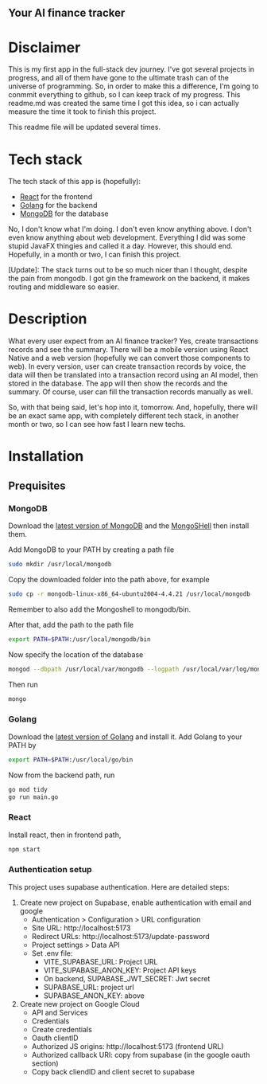 Your AI finance tracker
---

# Disclaimer
This is my first app in the full-stack dev journey. I've got several projects
in progress, and all of them have gone to the ultimate trash can of the
universe of programming. So, in order to make this a difference, I'm going to
conmmit everything to github, so I can keep track of my progress. This readme.md
was created the same time I got this idea, so i can actually measure the time
it took to finish this project.

This readme file will be updated several times.

# Tech stack

The tech stack of this app is (hopefully):

- [React](https://reactjs.org/) for the frontend
- [Golang](https://golang.org/) for the backend
- [MongoDB](https://www.mongodb.com/) for the database

No, I don't know what I'm doing. I don't even know anything above. I don't even
know anything about web development. Everything I did was some stupid JavaFX
thingies and called it a day. However, this should end. Hopefully, in a month
or two, I can finish this project.

[Update]: The stack turns out to be so much nicer than I thought, despite the
pain from mongodb. I got gin the framework on the backend, it makes routing and
middleware so easier.

# Description

What every user expect from an AI finance tracker? Yes, create transactions
records and see the summary. There will be a mobile version using React Native
and a web version (hopefully we can convert those components to web). In every
version, user can create transaction records by voice, the data will then be
translated into a transaction record using an AI model, then stored in the
database. The app will then show the records and the summary. Of course, user
can fill the transaction records manually as well.

So, with that being said, let's hop into it, tomorrow. And, hopefully, there
will be an exact same app, with completely different tech stack, in another
month or two, so I can see how fast I learn new techs.

# Installation

## Prequisites

### MongoDB

Download the [latest version of MongoDB](https://www.mongodb.com/try/download/community)
and the [MongoSHell](https://docs.mongodb.com/manual/reference/mongo-shell/)
then install them.

Add MongoDB to your PATH by creating a path file

```zsh
sudo mkdir /usr/local/mongodb
```
Copy the downloaded folder into the path above, for example

```zsh
sudo cp -r mongodb-linux-x86_64-ubuntu2004-4.4.21 /usr/local/mongodb
```

Remember to also add the Mongoshell to mongodb/bin.

After that, add the path to the path file

```zsh
export PATH=$PATH:/usr/local/mongodb/bin
```

Now specify the location of the database

```zsh
mongod --dbpath /usr/local/var/mongodb --logpath /usr/local/var/log/mongodb.log --fork
```

Then run

```zsh
mongo
```

### Golang

Download the [latest version of Golang](https://golang.org/dl/) and install it.
Add Golang to your PATH by

```zsh
export PATH=$PATH:/usr/local/go/bin
```

Now from the backend path, run

```zsh
go mod tidy
go run main.go
```

### React

Install react, then in frontend path,

```zsh
npm start
```

### Authentication setup
This project uses supabase authentication. Here are detailed steps:

1. Create new project on Supabase, enable authentication with email and google
    - Authentication > Configuration > URL configuration
    - Site URL: http://localhost:5173
    - Redirect URLs: http://localhost:5173/update-password
    - Project settings > Data API
    - Set .env file:
        - VITE_SUPABASE_URL: Project URL
        - VITE_SUPABASE_ANON_KEY: Project API keys
        - On backend, SUPABASE_JWT_SECRET: Jwt secret
        - SUPABASE_URL: project url
        - SUPABASE_ANON_KEY: above
2. Create new project on Google Cloud
    - API and Services
    - Credentials
    - Create credentials
    - Oauth clientID
    - Authorized JS origins: http://localhost:5173 (frontend URL)
    - Authorized callback URI: copy from supabase (in the google oauth section)
    - Copy back cliendID and client secret to supabase

